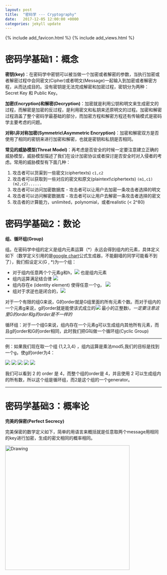 ```yaml
---
layout: post
title:  "密码学 --- Cryptography"
date:   2017-12-05 12:00:00 +0000
categories: jekyll update
---
```

{% include add_favicon.html %}
{% include add_views.html %}

# **密码学基础1：概念**

**密钥(key)**：在密码学中密钥可以被当做一个加密或者解密的参数，当执行加密或者解密过程中会同密文(Cipher)或者明文(Message)一起输入到加密或者解密方程，从而达成目的。没有密钥是无法完成解密和加密过程，密钥分为两种：Secret Key 和 Public Key。

**加密(Encryption)和解密(Decryption)**：加密就是利用公钥和明文来生成密文的过程，而解密是加密的反过程，是利用密文和私钥来还原明文的过程。加密和解密过程涵盖了整个密码学最基础的部分，而加密方程和解密方程还有传输模式是密码学主要考虑的问题。

**对称\非对称加密(Symmetric\Asymmetric Encryption)**：加密和解密双方是否使用了相同的密钥来进行加密和解密，也就是密钥和私钥是否相同。

**常见的威胁模型(Threat Model)**：再考虑是否安全的时候一定要注意建立正确的威胁模型，威胁模型描述了我们在设计加密协议或者探讨是否安全时对入侵者的考虑。常用的威胁模型有下面几种：
1. 攻击者可以货渠到一些密文(ciphertexts) `c1,c2`
2. 攻击者可以获取到一些对应的密文和原文(plaintext\ciphertexts) `(m1,c1)(m2,c2)......`
3. 攻击者可以访问加密数据库 - 攻击者可以让用户去加密一条攻击者选择的明文
4. 攻击者可以访问解密数据库 - 攻击者可以让用户去解密一条攻击者选择的密文
5. 攻击者的计算能力，unlimited，polynomial，或者realistic (< 2^80)

# **密码学基础2：数论**

**组、循环组(Group)**

组。在密码学中组的定义是组内元素运算（*）永远会得到组内的元素，具体定义如下（数学定义引用的是[google chart][google-chart]公式生成器，不能翻墙的同学可能看不到了），我们假设定义(G , *)为一个组：

* 对于组内任意两个个元素g和h，<img src="http://chart.googleapis.com/chart?cht=tx&chl= g * h " style="border:none;"> 也是组内元素
* 组内运算满足结合律 <img src="http://chart.googleapis.com/chart?cht=tx&chl= g * (h * m) = (g * h) * m" style="border:none;">
* 组内存在e (identity element) 使得任意一个g， <img src="http://chart.googleapis.com/chart?cht=tx&chl= g * e = e * g = g" style="border:none;">
* 组对于求逆也是闭合的，<img src="http://chart.googleapis.com/chart?cht=tx&chl= g^{-1} * g = g^{-1} * g = e" style="border:none;">

对于一个有限的组G来说，G的order就是G组里面的所有元素个数。而对于组内的一个元素g来说，g的order就是能使该式成立的<img src="http://chart.googleapis.com/chart?cht=tx&chl= g^{i} = e" style="border:none;"> 最小的正整数i，*一定要注意这里G的order和g的order是不一样的*

循环组：对于一个组G来说，组内存在一个元素g可以生成组内其他所有元素，而且g的order和G的order相同，此时我们把G叫做一个循环组(Cyclic Group)

---

例：如果我们现在取一个组 {1,2,3,4} ，组内运算是乘法mod5,我们的目标是找到一个g，使g的order为4：

<img src="http://chart.googleapis.com/chart?cht=tx&chl= 2^{0} = 1" style="border:none;">    
<img src="http://chart.googleapis.com/chart?cht=tx&chl= 2^{1} = 2" style="border:none;">   
<img src="http://chart.googleapis.com/chart?cht=tx&chl= 2^{2} = 4" style="border:none;">  
<img src="http://chart.googleapis.com/chart?cht=tx&chl= 2^{3} = 3" style="border:none;">  
<img src="http://chart.googleapis.com/chart?cht=tx&chl= 2^{4} = 1" style="border:none;">

我们可以看到 2 的 order 是 4，而整个组的order是 4，并且使用 2 可以生成组内的所有数，所以这个组是循环组，而2是这个组的一个generator。

---

# **密码学基础3：概率论**

**完美的保密(Perfect Secrecy)**

完美保密的数学定义如下，简单的用语言来概括就是任意取两个message用相同的key进行加密，生成的密文相同的概率相同。

<img src="{{site.url}}{{site.baseurl}}/img/PerfectSecrecy.png" alt="Drawing" style="width: 400px;"/>

[google-chart]:https://developers.google.com/chart/